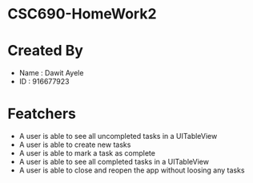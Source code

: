 # CSC690-HomeWork2

# Created By
- Name : Dawit Ayele
- ID : 916677923
    

# Featchers

- A user is able to see all uncompleted tasks in a UITableView 
- A user is able to create new tasks
- A user is able to mark a task as complete
- A user is able to see all completed tasks in a UITableView
- A user is able to close and reopen the app without loosing any tasks
